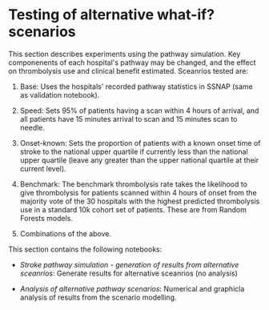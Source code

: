 # Testing of alternative what-if? scenarios

This section describes experiments using the pathway simulation. Key componenents of each hospital's pathway may be changed, and the effect on thrombolysis use and clinical benefit estimated. Sceanrios tested are:

1. Base: Uses the hospitals' recorded pathway statistics in SSNAP (same as validation notebook). 

2. Speed: Sets 95% of patients having a scan within 4 hours of arrival, and all patients have 15 minutes arrival to scan and 15 minutes scan to needle. 

3. Onset-known: Sets the proportion of patients with a known onset time of stroke to the national upper quartile if currently less than the national upper quartile (leave any greater than the upper national quartile at their current level). 

4. Benchmark: The benchmark thrombolysis rate takes the likelihood to give thrombolysis for patients scanned within 4 hours of onset from the majority vote of the 30 hospitals with the highest predicted thrombolysis use in a standard 10k cohort set of patients. These are from Random Forests models. 

5. Combinations of the above.

This section contains the following notebooks:

* *Stroke pathway simulation - generation of results from alternative sceanrios*: Generate results for alternative sceanrios (no analysis)

* *Analysis of alternative pathway scenarios*: Numerical and graphicla analysis of results from the scenario modelling.
